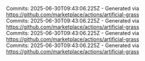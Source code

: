 Commits: 2025-06-30T09:43:06.225Z - Generated via https://github.com/marketplace/actions/artificial-grass
<br>
Commits: 2025-06-30T09:43:06.225Z - Generated via https://github.com/marketplace/actions/artificial-grass
<br>
Commits: 2025-06-30T09:43:06.225Z - Generated via https://github.com/marketplace/actions/artificial-grass
<br>
Commits: 2025-06-30T09:43:06.225Z - Generated via https://github.com/marketplace/actions/artificial-grass
<br>
